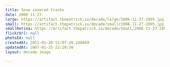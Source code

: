 ```yaml
---
title: Snow covered tracks
date: 2006-11-27
large: https://artifact.thepatrick.io/decade/large/2006-11-27-2095.jpg
small: https://artifact.thepatrick.io/decade/small/2006-11-27-2095.jpg
smallRetina: https://artifact.thepatrick.io/decade/small/2006-11-27-2095@2x.jpg
flickrUrl: null
photoId: null
createdAt: 2011-01-30 11:07:20.248669
updatedAt: 2007-01-15 22:20:30
layout: decade-image

---
```


